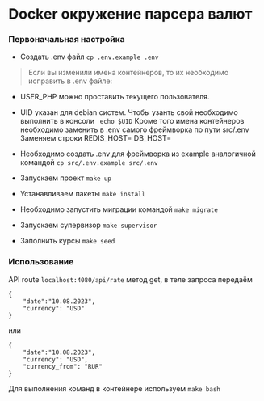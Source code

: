 # Docker окружение парсера валют

### Первоначальная настройка

- Создать .env файл
``` cp .env.example .env ```
> Если вы изменили имена контейнеров, то их необходимо исправить в .env файле:
- USER_PHP можно проставить текущего пользователя. 
- UID указан для debian систем. Чтобы узанть свой необходимо выполнить в консоли
``` echo $UID```
Кроме того имена контейнеров необходимо заменить в .env самого фреймворка по пути src/.env
Заменяем строки 
REDIS_HOST=
DB_HOST=

- Необходимо создать .env для фреймворка из example аналогичной командой
``` cp src/.env.example src/.env ```
- Запускаем проект
```make up```
- Устанавливаем пакеты
```make install```
- Необходимо запустить миграции командой 
```make migrate```
- Запускаем супервизор
```make supervisor```
- Заполнить курсы
```make seed```



### Использование
API route ```localhost:4080/api/rate```
метод get, в теле запроса передаём
```
{
	"date":"10.08.2023",
	"currency": "USD"
}
```
или
```
{
	"date":"10.08.2023",
	"currency": "USD",
    "currency_from": "RUR"
}
```


Для выполнения команд в контейнере используем
``` make bash ```
